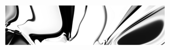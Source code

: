 [![neuralart][thumbnail]][link]

[thumbnail]: https://github.com/dstein64/dstein64/blob/neuralart_202101161519/neuralart-thumbnail.jpg?raw=true
[link]: https://github.com/dstein64/dstein64/blob/neuralart_202101161519/neuralart.png?raw=true
